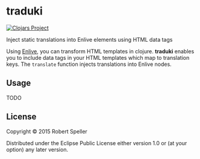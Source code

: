 # traduki

[![Clojars Project](http://clojars.org/traduki/latest-version.svg)](http://clojars.org/traduki)

Inject static translations into Enlive elements using HTML data tags

Using [Enlive](https://github.com/cgrand/enlive), you can transform HTML templates in clojure.
**traduki** enables you to include data tags in your HTML templates which map to translation keys.
The `translate` function injects translations into Enlive nodes.

## Usage

TODO

## License

Copyright © 2015 Robert Speller

Distributed under the Eclipse Public License either version 1.0 or (at
your option) any later version.
